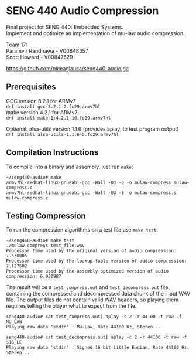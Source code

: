 # SENG 440 Audio Compression

Final project for SENG 440: Embedded Systems.  
Implement and optimize an implementation of mu-law audio compression.  

Team 17:  
Paramvir Randhawa - V00848357  
Scott Howard - V00847529

https://github.com/piceaglauca/seng440-audio.git

## Prerequisites

GCC version 8.2.1 for ARMv7  
    ```dnf install gcc-8.2.1-2.fc29.armv7hl```  
make version 4.2.1 for ARMv7  
    ```dnf install make-1:4.2.1-10.fc29.armv7hl```

Optional: alsa-utils version 1.1.6 (provides aplay, to test program output)  
    ```dnf install alsa-utils-1.1.6-5.fc29.armv7hl```

## Compilation Instructions

To compile into a binary and assembly, just run ```make```:

```
~/seng440-audio# make
armv7hl-redhat-linux-gnueabi-gcc -Wall -O3 -g -o mulaw-compress mulaw-compress.c
armv7hl-redhat-linux-gnueabi-gcc -Wall -O3 -S -o mulaw-compress.s mulaw-compress.c
```

## Testing Compression

To run the compression algorithms on a test file use ```make test```:

```
~/seng440-audio# make test
./mulaw-compress test_file.wav
Processor time used by the original version of audio compression: 7.530905
Processor time used by the lookup table version of audio compression: 7.127602
Processor time used by the assembly optimized version of audio compression: 6.930987
```

The result will be a ```test_compress.out``` and ```test_decompress.out``` file, containing
the compressed and decompressed data chunk of the input WAV file. The output files do not contain
valid WAV headers, so playing them requires telling the player what to expect from the file.

```
seng440-audio# cat test_compress.out| aplay -c 2 -r 44100 -t raw -f MU_LAW
Playing raw data 'stdin' : Mu-Law, Rate 44100 Hz, Stereo...

seng440-audio# cat test_decompress.out| aplay -c 2 -r 44100 -t raw -f S16_LE
Playing raw data 'stdin' : Signed 16 bit Little Endian, Rate 44100 Hz, Stereo...
```
